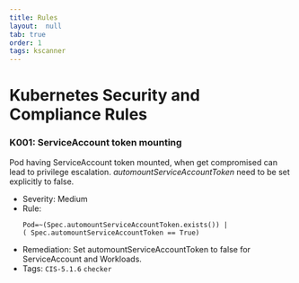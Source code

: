 ```yaml
---
title: Rules
layout:  null
tab: true
order: 1
tags: kscanner
---
```

# Kubernetes Security and Compliance Rules

### K001: ServiceAccount token mounting
Pod having ServiceAccount token mounted, when get compromised can 
lead to privilege escalation. *automountServiceAccountToken* need to be set explicitly to false.
* Severity: Medium
* Rule:  <pre><code>Pod=~(Spec.automountServiceAccountToken.exists()) | (
                    Spec.automountServiceAccountToken == True)</code></pre>
* Remediation: Set automountServiceAccountToken to false for ServiceAccount and Workloads. 
* Tags: `CIS-5.1.6`  `checker` 

